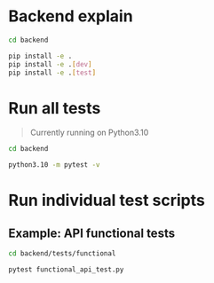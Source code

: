 # Backend explain

```bash
cd backend

pip install -e .
pip install -e .[dev]
pip install -e .[test]

```

# Run all tests
> Currently running on Python3.10

```bash
cd backend

python3.10 -m pytest -v
```

# Run individual test scripts
## Example: API functional tests

```bash
cd backend/tests/functional

pytest functional_api_test.py
```